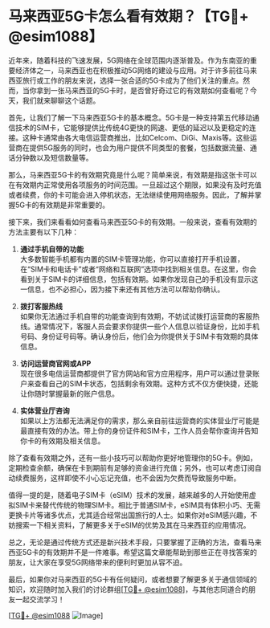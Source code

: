 # 马来西亚5G卡怎么看有效期？【TG💪+ @esim1088】

近年来，随着科技的飞速发展，5G网络在全球范围内逐渐普及。作为东南亚的重要经济体之一，马来西亚也在积极推动5G网络的建设与应用。对于许多前往马来西亚旅行或工作的朋友来说，选择一张合适的5G卡成为了他们关注的重点。然而，当你拿到一张马来西亚的5G卡时，是否曾好奇过它的有效期如何查看呢？今天，我们就来聊聊这个话题。

首先，让我们了解一下马来西亚5G卡的基本概念。5G卡是一种支持第五代移动通信技术的SIM卡，它能够提供比传统4G更快的网速、更低的延迟以及更稳定的连接。这种卡通常由各大电信运营商推出，比如Celcom、DiGi、Maxis等。这些运营商在提供5G服务的同时，也会为用户提供不同类型的套餐，包括数据流量、通话分钟数以及短信数量等。

那么，马来西亚5G卡的有效期究竟是什么呢？简单来说，有效期是指这张卡可以在有效期内正常使用各项服务的时间范围。一旦超过这个期限，如果没有及时充值或者续费，你的卡可能会进入停机状态，无法继续使用网络服务。因此，了解并掌握5G卡的有效期是非常重要的。

接下来，我们来看看如何查看马来西亚5G卡的有效期。一般来说，查看有效期的方法主要有以下几种：

1. **通过手机自带的功能**  
   大多数智能手机都有内置的SIM卡管理功能，你可以直接打开手机设置，在“SIM卡和电话卡”或者“网络和互联网”选项中找到相关信息。在这里，你会看到关于SIM卡的详细信息，包括有效期。如果你发现自己的手机没有显示这一信息，也不必担心，因为接下来还有其他方法可以帮助你确认。

2. **拨打客服热线**  
   如果你无法通过手机自带的功能查询到有效期，不妨试试拨打运营商的客服热线。通常情况下，客服人员会要求你提供一些个人信息以验证身份，比如手机号码、身份证号码等。确认身份后，他们会为你提供关于SIM卡有效期的具体信息。

3. **访问运营商官网或APP**  
   现在很多电信运营商都提供了官方网站和官方应用程序，用户可以通过登录账户来查看自己的SIM卡状态，包括剩余有效期。这种方式不仅方便快捷，还能让你随时掌握最新的账户信息。

4. **实体营业厅咨询**  
   如果以上方法都无法满足你的需求，那么亲自前往运营商的实体营业厅可能是最直接有效的办法。带上你的身份证件和SIM卡，工作人员会帮你查询并告知你卡的有效期及相关信息。

除了查看有效期之外，还有一些小技巧可以帮助你更好地管理你的5G卡。例如，定期检查余额，确保在卡到期前有足够的资金进行充值；另外，也可以考虑订阅自动续费服务，这样即使不小心忘记充值，也不会因为欠费而导致服务中断。

值得一提的是，随着电子SIM卡（eSIM）技术的发展，越来越多的人开始使用虚拟SIM卡来替代传统的物理SIM卡。相比于普通SIM卡，eSIM具有体积小巧、无需更换卡片等诸多优点，尤其适合经常出国旅行的人士。如果你对eSIM感兴趣，不妨搜索一下相关资料，了解更多关于eSIM的优势及其在马来西亚的应用情况。

总之，无论是通过传统方式还是新兴技术手段，只要掌握了正确的方法，查看马来西亚5G卡的有效期并不是一件难事。希望这篇文章能帮助到那些正在寻找答案的朋友，让大家在享受5G网络带来的便利时更加从容不迫。

最后，如果你对马来西亚的5G卡有任何疑问，或者想要了解更多关于通信领域的知识，欢迎随时加入我们的讨论群组[[TG💪+ @esim1088](https://t.me/s/esim1088)]，与其他志同道合的朋友一起交流学习！

[[TG💪+ @esim1088](https://t.me/s/esim1088) ![Image](https://i.postimg.cc/4NQfJmqS/Snipaste-2025-05-13-00-14-12.png)]